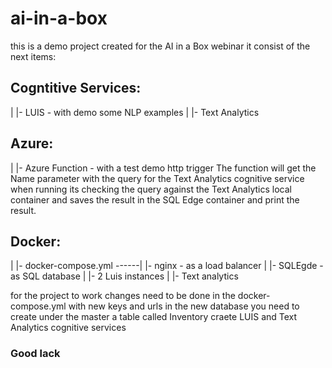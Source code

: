  # ai-in-a-box
 this is a demo project created for the AI in a Box webinar
 it consist of the next items:

 ## Cogntitive Services:
   | 
   |- LUIS - with demo some NLP examples
   |
   |- Text Analytics 
   

 ## Azure:
   |
   |- Azure Function - with a test demo http trigger
            The function will get the Name parameter with the query for the Text Analytics cognitive service
            when running its checking the query against the Text Analytics local container and saves the result in the SQL Edge container
            and print the result.

 ## Docker:
   |
   |- docker-compose.yml
   ------| 
         |-  nginx  - as a load balancer
         |
         |- SQLEgde - as SQL database
         | 
         |- 2 Luis instances
         |
         |- Text analytics

 for the project to work changes need to be done in the docker-compose.yml with new keys and urls
 in the new database you need to create under the master a table called Inventory
 craete LUIS and Text Analytics cognitive services

 ### Good lack 